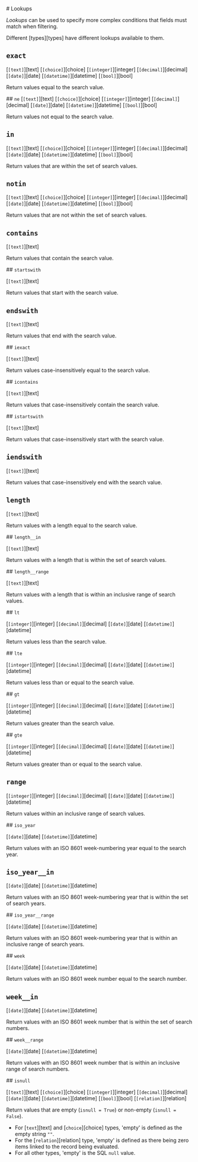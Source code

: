 # Lookups

*Lookups* can be used to specify more complex conditions that fields must match when filtering.

Different [types][types] have different lookups available to them. 

## `exact`

[`[text]`][text]
[`[choice]`][choice]
[`[integer]`][integer]
[`[decimal]`][decimal]
[`[date]`][date]
[`[datetime]`][datetime]
[`[bool]`][bool]

Return values equal to the search value.

## `ne`
[`[text]`][text]
[`[choice]`][choice]
[`[integer]`][integer]
[`[decimal]`][decimal]
[`[date]`][date]
[`[datetime]`][datetime]
[`[bool]`][bool]

Return values not equal to the search value.

## `in`

[`[text]`][text]
[`[choice]`][choice]
[`[integer]`][integer]
[`[decimal]`][decimal]
[`[date]`][date]
[`[datetime]`][datetime]
[`[bool]`][bool]

Return values that are within the set of search values.

## `notin`

[`[text]`][text]
[`[choice]`][choice]
[`[integer]`][integer]
[`[decimal]`][decimal]
[`[date]`][date]
[`[datetime]`][datetime]
[`[bool]`][bool]

Return values that are not within the set of search values.

## `contains`

[`[text]`][text]

Return values that contain the search value.

## `startswith`

[`[text]`][text]

Return values that start with the search value.

## `endswith`

[`[text]`][text]

Return values that end with the search value.

## `iexact`

[`[text]`][text]

Return values case-insensitively equal to the search value.

## `icontains`

[`[text]`][text]

Return values that case-insensitively contain the search value.

## `istartswith`

[`[text]`][text]

Return values that case-insensitively start with the search value.

## `iendswith`

[`[text]`][text]

Return values that case-insensitively end with the search value.

## `length`

[`[text]`][text]

Return values with a length equal to the search value.

## `length__in`

[`[text]`][text]

Return values with a length that is within the set of search values.

## `length__range`

[`[text]`][text]

Return values with a length that is within an inclusive range of search values.

## `lt`

[`[integer]`][integer]
[`[decimal]`][decimal]
[`[date]`][date]
[`[datetime]`][datetime]

Return values less than the search value.

## `lte`

[`[integer]`][integer]
[`[decimal]`][decimal]
[`[date]`][date]
[`[datetime]`][datetime]

Return values less than or equal to the search value.

## `gt`

[`[integer]`][integer]
[`[decimal]`][decimal]
[`[date]`][date]
[`[datetime]`][datetime]

Return values greater than the search value.

## `gte`

[`[integer]`][integer]
[`[decimal]`][decimal]
[`[date]`][date]
[`[datetime]`][datetime]

Return values greater than or equal to the search value.

## `range`

[`[integer]`][integer]
[`[decimal]`][decimal]
[`[date]`][date]
[`[datetime]`][datetime]

Return values within an inclusive range of search values.

## `iso_year`

[`[date]`][date]
[`[datetime]`][datetime]

Return values with an ISO 8601 week-numbering year equal to the search year.

## `iso_year__in`

[`[date]`][date]
[`[datetime]`][datetime]

Return values with an ISO 8601 week-numbering year that is within the set of search years.

## `iso_year__range`

[`[date]`][date]
[`[datetime]`][datetime]

Return values with an ISO 8601 week-numbering year that is within an inclusive range of search years.

## `week`

[`[date]`][date]
[`[datetime]`][datetime]

Return values with an ISO 8601 week number equal to the search number.

## `week__in`

[`[date]`][date]
[`[datetime]`][datetime]

Return values with an ISO 8601 week number that is within the set of search numbers.

## `week__range`

[`[date]`][date]
[`[datetime]`][datetime]

Return values with an ISO 8601 week number that is within an inclusive range of search numbers.

## `isnull`

[`[text]`][text]
[`[choice]`][choice]
[`[integer]`][integer]
[`[decimal]`][decimal]
[`[date]`][date]
[`[datetime]`][datetime]
[`[bool]`][bool]
[`[relation]`][relation]

Return values that are empty (`isnull = True`) or non-empty (`isnull = False`). 

* For [`text`][text] and [`choice`][choice] types, 'empty' is defined as the empty string `""`. 
* For the [`relation`][relation] type, 'empty' is defined as there being zero items linked to the record being evaluated.
* For all other types, 'empty' is the SQL `null` value.